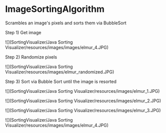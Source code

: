 # ImageSortingAlgorithm
Scrambles an image's pixels and sorts them via BubbleSort


Step 1) Get image

![](SortingVisualizer/Java Sorting Visualizer/resources/images/images/elmur_4.JPG)


Step 2) Randomize pixels

![](SortingVisualizer/Java Sorting Visualizer/resources/images/elmur_randomized.JPG)


Step 3) Sort via Bubble Sort until the image is resorted

![](SortingVisualizer/Java Sorting Visualizer/resources/images/elmur_1.JPG)


![](SortingVisualizer/Java Sorting Visualizer/resources/images/elmur_2.JPG)


![](SortingVisualizer/Java Sorting Visualizer/resources/images/elmur_3.JPG)


![](SortingVisualizer/Java Sorting Visualizer/resources/images/images/elmur_4.JPG)
